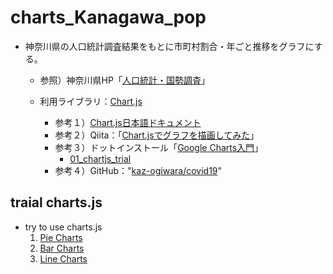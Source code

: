 ﻿# charts_Kanagawa_pop
- 神奈川県の人口統計調査結果をもとに市町村割合・年ごと推移をグラフにする。
  - 参照）神奈川県HP「[人口統計・国勢調査](https://www.pref.kanagawa.jp/menu/6/26/140/index.html)」

  - 利用ライブラリ：[Chart.js](https://www.chartjs.org/)
    - 参考１）[Chart.js日本語ドキュメント](https://misc.0o0o.org/chartjs-doc-ja/)
    - 参考２）Qiita：「[Chart.jsでグラフを描画してみた](https://qiita.com/Haruka-Ogawa/items/59facd24f2a8bdb6d369)」
    - 参考３）ドットインストール「[Google Charts入門](https://dotinstall.com/lessons/basic_chart_tools_v2)」
      - [01_chartjs_trial](01_chartjs_trial/memo.txt)
    - 参考４）GitHub："[kaz-ogiwara/covid19](https://github.com/kaz-ogiwara/covid19/)"

## traial charts.js
- try to use charts.js
  1. [Pie Charts](docs/01_chartjs_trial/docs/01_piechart.html)
  2. [Bar Charts](docs/01_chartjs_trial/docs/02_barchart.html)
  3. [Line Charts](docs/01_chartjs_trial/docs/03_linechart.html)


